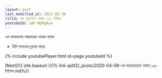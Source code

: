 ```yaml
---
layout: post
last_modified_at: 2021-03-30
title: ওম সুতাপাশে নামায ১০৮ টাইমস
youtubeId: 1dF-NdRgAsw
---
```

 
 
 ওম ভালথানাম পারামায়ায় গাথায় নামায  
 
 -  যিনি ভক্তদের চূড়ান্ত গন্তব্য 
 
  
 
  
 
 
 
 
 
 


{% include youtubePlayer.html id=page.youtubeId %}
 
[Next]({{ site.baseurl }}{% link  split2/_posts/2020-04-08-ওম মহাক্রাতাভে নামায ১০৮ টাইমস.md%})
 

